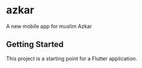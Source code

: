 # azkar

A new mobile app for muslim Azkar

## Getting Started

This project is a starting point for a Flutter application.
